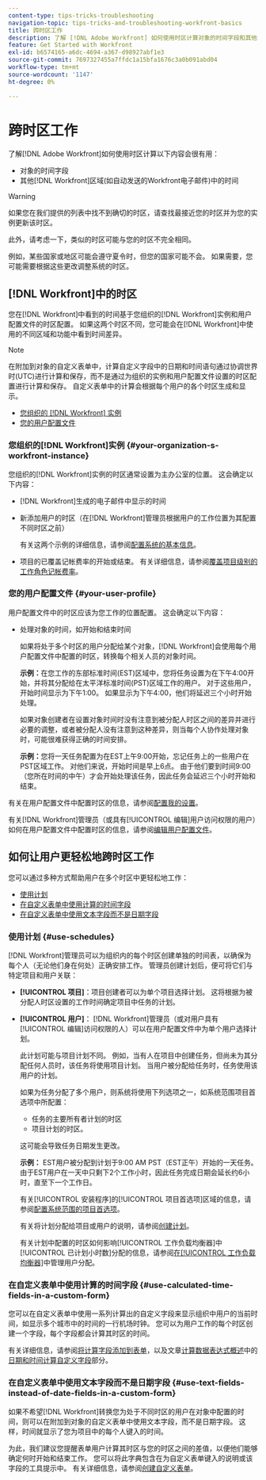 ```yaml
---
content-type: tips-tricks-troubleshooting
navigation-topic: tips-tricks-and-troubleshooting-workfront-basics
title: 跨时区工作
description: 了解 [!DNL Adobe Workfront] 如何使用时区计算对象的时间字段和其他区域（如电子邮件）中的时间可能很有帮助。
feature: Get Started with Workfront
exl-id: b6574165-a6dc-4694-a367-d98927abf1e3
source-git-commit: 7697327455a7ffdc1a15bfa1676c3a0b091abd04
workflow-type: tm+mt
source-wordcount: '1147'
ht-degree: 0%

---
```


# 跨时区工作

<!-- Audited: 2/2024 -->

了解[!DNL Adobe Workfront]如何使用时区计算以下内容会很有用：

* 对象的时间字段
* 其他[!DNL Workfront]区域(如自动发送的Workfront电子邮件)中的时间

>[!WARNING]
>
>如果您在我们提供的列表中找不到确切的时区，请查找最接近您的时区并为您的实例更新该时区。
>
>此外，请考虑一下，类似的时区可能与您的时区不完全相同。
>
>例如，某些国家或地区可能会遵守夏令时，但您的国家可能不会。 如果需要，您可能需要根据这些更改调整系统的时区。


## [!DNL Workfront]中的时区

您在[!DNL Workfront]中看到的时间基于您组织的[!DNL Workfront]实例和用户配置文件的时区配置。 如果这两个时区不同，您可能会在[!DNL Workfront]中使用的不同区域和功能中看到时间差异。

>[!NOTE]
>
>在附加到对象的自定义表单中，计算自定义字段中的日期和时间语句通过协调世界时(UTC)进行计算和保存，而不是通过为组织的实例和用户配置文件设置的时区配置进行计算和保存。 自定义表单中的计算会根据每个用户的各个时区生成和显示。

* [您组织的 [!DNL Workfront] 实例](#your-organization-s-workfront-instance)
* [您的用户配置文件](#your-user-profile)

### 您组织的[!DNL Workfront]实例 {#your-organization-s-workfront-instance}

您组织的[!DNL Workfront]实例的时区通常设置为主办公室的位置。 这会确定以下内容：

* [!DNL Workfront]生成的电子邮件中显示的时间
* 新添加用户的时区（在[!DNL Workfront]管理员根据用户的工作位置为其配置不同时区之前）

  有关这两个示例的详细信息，请参阅[配置系统的基本信息](../../administration-and-setup/get-started-wf-administration/configure-basic-info.md)。

* 项目的已覆盖记帐费率的开始或结束。 有关详细信息，请参阅[覆盖项目级别的工作角色记帐费率](../../manage-work/projects/project-finances/override-job-role-billing-rates-at-the-project-level.md)。

### 您的用户配置文件 {#your-user-profile}

用户配置文件中的时区应该为您工作的位置配置。 这会确定以下内容：

<!--
* The time shown in your outgoing [!DNL Workfront] email messages
[NOTE FROM LISA: Saeid that dates/times shown in emails are more complicated than how it is described in the article so we decided to comment out this line.]
-->
* 处理对象的时间，如开始和结束时间

  如果将处于多个时区的用户分配给某个对象，[!DNL Workfront]会使用每个用户配置文件中配置的时区，转换每个相关人员的对象时间。

  **示例：**&#x200B;在您工作的东部标准时间(EST)区域中，您将任务设置为在下午4:00开始，并将其分配给在太平洋标准时间(PST)区域工作的用户。 对于这些用户，开始时间显示为下午1:00。 如果显示为下午4:00，他们将延迟三个小时开始处理。

  如果对象创建者在设置对象时间时没有注意到被分配人时区之间的差异并进行必要的调整，或者被分配人没有注意到这种差异，则当每个人协作处理对象时，可能很难获得正确的时间安排。

  **示例：**&#x200B;您将一天任务配置为在EST上午9:00开始，忘记任务上的一些用户在PST区域工作。 对他们来说，开始时间是早上6点。 由于他们要到时间9:00（您所在时间的中午）才会开始处理该任务，因此任务会延迟三个小时开始和结束。

有关在用户配置文件中配置时区的信息，请参阅[配置我的设置](../../workfront-basics/manage-your-account-and-profile/configuring-your-user-profile/configure-my-settings.md)。

有关[!DNL Workfront]管理员（或具有[!UICONTROL 编辑]用户访问权限的用户）如何在用户配置文件中配置时区的信息，请参阅[编辑用户配置文件](../../administration-and-setup/add-users/create-and-manage-users/edit-a-users-profile.md)。

## 如何让用户更轻松地跨时区工作

您可以通过多种方式帮助用户在多个时区中更轻松地工作：

* [使用计划](#use-schedules)
* [在自定义表单中使用计算的时间字段](#use-calculated-time-fields-in-a-custom-form)
* [在自定义表单中使用文本字段而不是日期字段](#use-text-fields-instead-of-date-fields-in-a-custom-form)

### 使用计划 {#use-schedules}

[!DNL Workfront]管理员可以为组织内的每个时区创建单独的时间表，以确保为每个人（无论他们身在何处）正确安排工作。 管理员创建计划后，便可将它们与特定项目和用户关联：

* **[!UICONTROL 项目]**：项目创建者可以为单个项目选择计划。 这将根据为被分配人时区设置的工作时间确定项目中任务的计划。
* **[!UICONTROL 用户]**： [!DNL Workfront]管理员（或对用户具有[!UICONTROL 编辑]访问权限的人）可以在用户配置文件中为单个用户选择计划。

  此计划可能与项目计划不同。 例如，当有人在项目中创建任务，但尚未为其分配任何人员时，该任务将使用项目计划。 当用户被分配给任务时，任务使用该用户的计划。

  如果为任务分配了多个用户，则系统将使用下列选项之一，如系统范围项目首选项中所配置：

   * 任务的主要所有者计划的时区
   * 项目计划的时区。

  这可能会导致任务日期发生更改。

  **示例：** EST用户被分配到计划于9:00 AM PST（EST正午）开始的一天任务。 由于EST用户在一天中只剩下2个工作小时，因此任务完成日期会延长约6小时，直至下一个工作日。

  有关[!UICONTROL 安装程序]的[!UICONTROL 项目首选项]区域的信息，请参阅[配置系统范围的项目首选项](../../administration-and-setup/set-up-workfront/configure-system-defaults/set-project-preferences.md)。

  有关将计划分配给项目或用户的说明，请参阅[创建计划](../../administration-and-setup/set-up-workfront/configure-timesheets-schedules/create-schedules.md)。

  有关计划中配置的时区如何影响[!UICONTROL 工作负载均衡器]中[!UICONTROL 已计划小时数]分配的信息，请参阅[在[!UICONTROL 工作负载均衡器]](../../resource-mgmt/workload-balancer/manage-user-allocations-workload-balancer.md)中管理用户分配。


### 在自定义表单中使用计算的时间字段 {#use-calculated-time-fields-in-a-custom-form}

您可以在自定义表单中使用一系列计算出的自定义字段来显示组织中用户的当前时间，如显示多个城市中的时间的一行机场时钟。 您可以为用户工作的每个时区创建一个字段，每个字段都会计算其时区的时间。

有关详细信息，请参阅[将计算字段添加到表单](/help/quicksilver/administration-and-setup/customize-workfront/create-manage-custom-forms/form-designer/design-a-form/add-a-calculated-field.md)，以及文章[计算数据表达式概述](../../reports-and-dashboards/reports/calc-cstm-data-reports/calculated-data-expressions.md)中的[日期和时间计算自定义字段](../../reports-and-dashboards/reports/calc-cstm-data-reports/calculated-data-expressions.md#date)部分。

### 在自定义表单中使用文本字段而不是日期字段 {#use-text-fields-instead-of-date-fields-in-a-custom-form}

如果不希望[!DNL Workfront]转换您为处于不同时区的用户在对象中配置的时间，则可以在附加到对象的自定义表单中使用文本字段，而不是日期字段。 这样，时间就显示了您为项目中的每个人键入的时间。

为此，我们建议您提醒表单用户计算其时区与您的时区之间的差值，以便他们能够确定何时开始和结束工作。 您可以将此字典包含在为自定义表单键入的说明或该字段的工具提示中。 有关详细信息，请参阅[创建自定义表单](/help/quicksilver/administration-and-setup/customize-workfront/create-manage-custom-forms/form-designer/design-a-form/design-a-form.md)。
